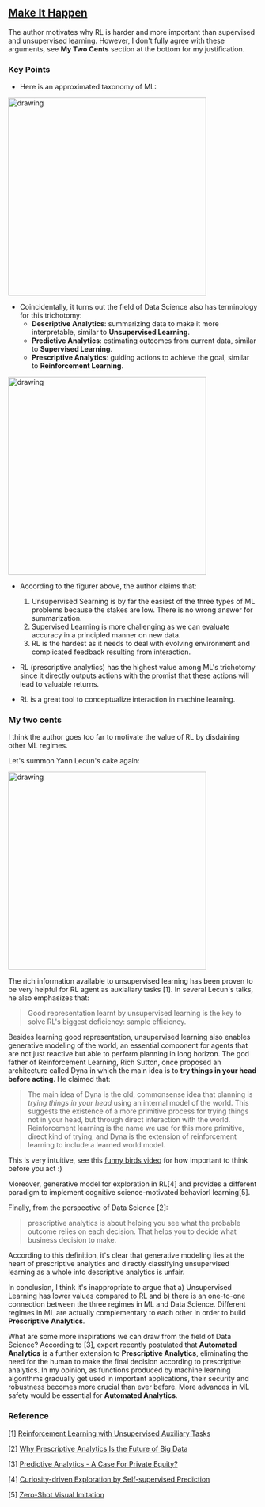 ## [Make It Happen](http://www.argmin.net/2018/01/29/taxonomy/)

The author motivates why RL is harder and more important than supervised and unsupervised learning. However, I don't fully agree with these arguments, see **My Two Cents** section at the bottom for my justification.

### Key Points

- Here is an approximated taxonomy of ML:

<img src="https://user-images.githubusercontent.com/7057863/43361654-58b1aed6-9307-11e8-8431-692880d1940d.png" alt="drawing" width="400px"/>

- Coincidentally, it turns out the field of Data Science also has terminology for this trichotomy:
  - **Descriptive Analytics**: summarizing data to make it more interpretable, similar to **Unsupervised Learning**.
  - **Predictive Analytics**: estimating outcomes from current data, similar to **Supervised Learning**.
  - **Prescriptive Analytics**: guiding actions to achieve the goal, similar to **Reinforcement Learning**.

<img src="https://user-images.githubusercontent.com/7057863/43361653-579f3e50-9307-11e8-944f-d62ca11c92b1.png" alt="drawing" width="400px"/>

- According to the figurer above, the author claims that:

  1. Unsupervised Searning is by far the easiest of the three types of ML problems because the stakes are low. There is no wrong answer for summarization.
  2. Supervised Learning is more challenging as we can evaluate accuracy in a principled manner on new data.
  3. RL is the hardest as it needs to deal with evolving environment and complicated feedback resulting from interaction.
  
- RL (prescriptive analytics) has the highest value among ML's trichotomy since it directly outputs actions with the promist that these actions will lead to valuable returns.
- RL is a great tool to conceptualize interaction in machine learning.

### My two cents

I think the author goes too far to motivate the value of RL by disdaining other ML regimes. 

Let's summon Yann Lecun's cake again:

<img src="https://user-images.githubusercontent.com/7057863/43362008-5a39a26c-9312-11e8-956e-f73df1c76dbd.jpg" alt="drawing" width="400px"/>

The rich information available to unsupervised learning has been proven to be very helpful for RL agent as auxialiary tasks [1]. In several Lecun's talks, he also emphasizes that:

> Good representation learnt by unsupervised learning is the key to solve RL's biggest deficiency: sample efficiency.

Besides learning good representation, unsupervised learning also enables generative modeling of the world, an essential component for agents that are not just reactive but able to perform planning in long horizon. The god father of Reinforcement Learning, Rich Sutton, once proposed an architecture called Dyna in which the main idea is to **try things in your head before acting**. He claimed that:

> The main idea of Dyna is the old, commonsense idea that planning is *trying things in your head* using an internal
model of the world. This suggests the existence of a more primitive process for trying things not in your head, but through direct
interaction with the world. Reinforcement learning is the name we use for this more primitive, direct kind of trying,
and Dyna is the extension of reinforcement learning to include a learned world model.

This is very intuitive, see this [funny birds video](https://www.youtube.com/watch?v=LI92DLRdKYE) for how important to think before you act :)

Moreover, generative model for exploration in RL[4] and provides a different paradigm to implement cognitive science-motivated behaviorl learning[5].

Finally, from the perspective of Data Science [2]: 

> prescriptive analytics is about helping you see what the probable outcome relies on each decision. That helps you to decide what business decision to make.

According to this definition, it's clear that generative modeling lies at the heart of prescriptive analytics and directly classifying unsupervised learning as a whole into descriptive analytics is unfair.

In conclusion, I think it's inappropriate to argue that a) Unsupervised Learning has lower values compared to RL and b) there is an one-to-one connection between the three regimes in ML and Data Science. Different regimes in ML are actually complementary to each other in order to build **Prescriptive Analytics**.

What are some more inspirations we can draw from the field of Data Science? According to [3], expert recently postulated that **Automated Analytics** is a further extension to **Prescriptive Analytics**, eliminating the need for the human to make the final decision according to prescriptive analytics. In my opinion, as functions produced by machine learning algorithms gradually get used in important applications, their security and robustness becomes more crucial than ever before. More advances in ML safety would be essential for **Automated Analytics**.

### Reference

[1] [Reinforcement Learning with Unsupervised Auxiliary Tasks](https://arxiv.org/abs/1611.05397)

[2] [Why Prescriptive Analytics Is the Future of Big Data](https://www.linkedin.com/pulse/why-prescriptive-analytics-future-big-data-mark-van-rijmenam/)

[3] [Predictive Analytics - A Case For Private Equity?](https://www.forbes.com/sites/lutzfinger/2015/02/10/predictive-analytics-case-for-private-equity/#234d26097584)

[4] [Curiosity-driven Exploration by Self-supervised Prediction](https://arxiv.org/abs/1705.05363)

[5] [Zero-Shot Visual Imitation](https://arxiv.org/abs/1804.08606)
